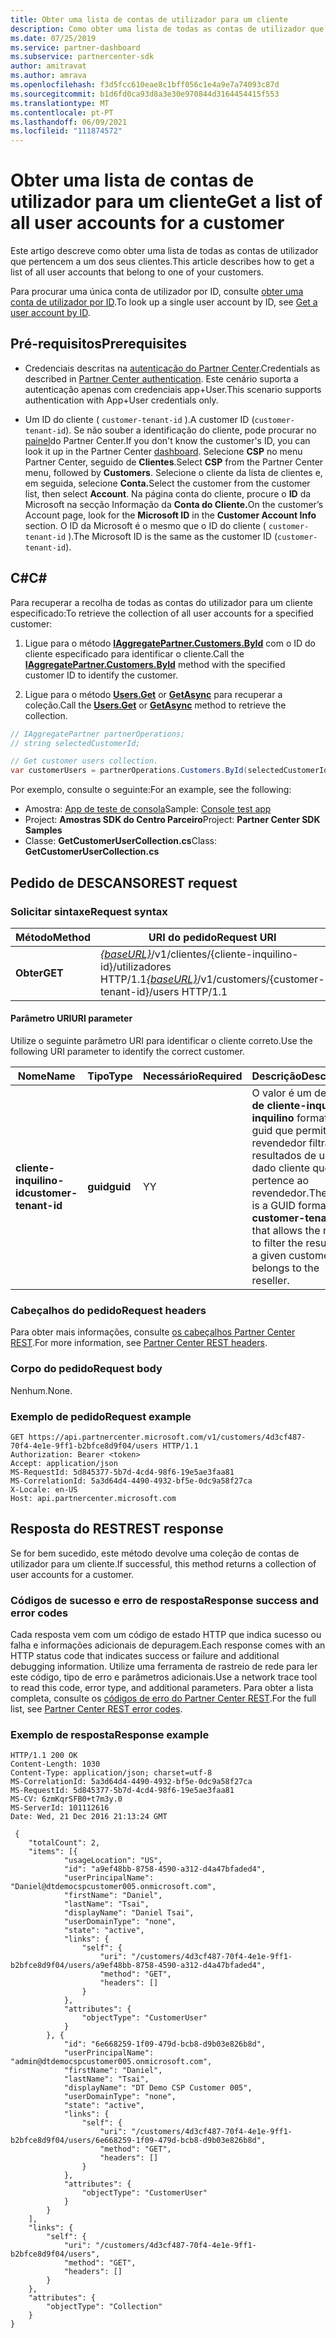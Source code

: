 ```yaml
---
title: Obter uma lista de contas de utilizador para um cliente
description: Como obter uma lista de todas as contas de utilizador que pertencem a um dos seus clientes.
ms.date: 07/25/2019
ms.service: partner-dashboard
ms.subservice: partnercenter-sdk
author: amitravat
ms.author: amrava
ms.openlocfilehash: f3d5fcc610eae8c1bff056c1e4a9e7a74093c87d
ms.sourcegitcommit: b1d6fd0ca93d8a3e30e970844d3164454415f553
ms.translationtype: MT
ms.contentlocale: pt-PT
ms.lasthandoff: 06/09/2021
ms.locfileid: "111874572"
---
```

# <a name="get-a-list-of-all-user-accounts-for-a-customer"></a><span data-ttu-id="95303-103">Obter uma lista de contas de utilizador para um cliente</span><span class="sxs-lookup"><span data-stu-id="95303-103">Get a list of all user accounts for a customer</span></span>

<span data-ttu-id="95303-104">Este artigo descreve como obter uma lista de todas as contas de utilizador que pertencem a um dos seus clientes.</span><span class="sxs-lookup"><span data-stu-id="95303-104">This article describes how to get a list of all user accounts that belong to one of your customers.</span></span>

<span data-ttu-id="95303-105">Para procurar uma única conta de utilizador por ID, consulte [obter uma conta de utilizador por ID](get-a-user-account-by-id.md).</span><span class="sxs-lookup"><span data-stu-id="95303-105">To look up a single user account by ID, see [Get a user account by ID](get-a-user-account-by-id.md).</span></span>

## <a name="prerequisites"></a><span data-ttu-id="95303-106">Pré-requisitos</span><span class="sxs-lookup"><span data-stu-id="95303-106">Prerequisites</span></span>

- <span data-ttu-id="95303-107">Credenciais descritas na [autenticação do Partner Center](partner-center-authentication.md).</span><span class="sxs-lookup"><span data-stu-id="95303-107">Credentials as described in [Partner Center authentication](partner-center-authentication.md).</span></span> <span data-ttu-id="95303-108">Este cenário suporta a autenticação apenas com credenciais app+User.</span><span class="sxs-lookup"><span data-stu-id="95303-108">This scenario supports authentication with App+User credentials only.</span></span>

- <span data-ttu-id="95303-109">Um ID do cliente ( `customer-tenant-id` ).</span><span class="sxs-lookup"><span data-stu-id="95303-109">A customer ID (`customer-tenant-id`).</span></span> <span data-ttu-id="95303-110">Se não souber a identificação do cliente, pode procurar no [painel](https://partner.microsoft.com/dashboard)do Partner Center.</span><span class="sxs-lookup"><span data-stu-id="95303-110">If you don't know the customer's ID, you can look it up in the Partner Center [dashboard](https://partner.microsoft.com/dashboard).</span></span> <span data-ttu-id="95303-111">Selecione **CSP** no menu Partner Center, seguido de **Clientes**.</span><span class="sxs-lookup"><span data-stu-id="95303-111">Select **CSP** from the Partner Center menu, followed by **Customers**.</span></span> <span data-ttu-id="95303-112">Selecione o cliente da lista de clientes e, em seguida, selecione **Conta.**</span><span class="sxs-lookup"><span data-stu-id="95303-112">Select the customer from the customer list, then select **Account**.</span></span> <span data-ttu-id="95303-113">Na página conta do cliente, procure o **ID** da Microsoft na secção Informação da **Conta do Cliente.**</span><span class="sxs-lookup"><span data-stu-id="95303-113">On the customer’s Account page, look for the **Microsoft ID** in the **Customer Account Info** section.</span></span> <span data-ttu-id="95303-114">O ID da Microsoft é o mesmo que o ID do cliente ( `customer-tenant-id` ).</span><span class="sxs-lookup"><span data-stu-id="95303-114">The Microsoft ID is the same as the customer ID  (`customer-tenant-id`).</span></span>

## <a name="c"></a><span data-ttu-id="95303-115">C\#</span><span class="sxs-lookup"><span data-stu-id="95303-115">C\#</span></span>

<span data-ttu-id="95303-116">Para recuperar a recolha de todas as contas do utilizador para um cliente especificado:</span><span class="sxs-lookup"><span data-stu-id="95303-116">To retrieve the collection of all user accounts for a specified customer:</span></span>

1. <span data-ttu-id="95303-117">Ligue para o método [**IAggregatePartner.Customers.ById**](/dotnet/api/microsoft.store.partnercenter.customers.icustomercollection.byid) com o ID do cliente especificado para identificar o cliente.</span><span class="sxs-lookup"><span data-stu-id="95303-117">Call the [**IAggregatePartner.Customers.ById**](/dotnet/api/microsoft.store.partnercenter.customers.icustomercollection.byid) method with the specified customer ID to identify the customer.</span></span>

2. <span data-ttu-id="95303-118">Ligue para o método [**Users.Get**](/dotnet/api/microsoft.store.partnercenter.customerusers.icustomerusercollection.get) or [**GetAsync**](/dotnet/api/microsoft.store.partnercenter.customerusers.icustomerusercollection.getasync) para recuperar a coleção.</span><span class="sxs-lookup"><span data-stu-id="95303-118">Call the [**Users.Get**](/dotnet/api/microsoft.store.partnercenter.customerusers.icustomerusercollection.get) or [**GetAsync**](/dotnet/api/microsoft.store.partnercenter.customerusers.icustomerusercollection.getasync) method to retrieve the collection.</span></span>

``` csharp
// IAggregatePartner partnerOperations;
// string selectedCustomerId;

// Get customer users collection.
var customerUsers = partnerOperations.Customers.ById(selectedCustomerId).Users.Get();
```

<span data-ttu-id="95303-119">Por exemplo, consulte o seguinte:</span><span class="sxs-lookup"><span data-stu-id="95303-119">For an example, see the following:</span></span>

- <span data-ttu-id="95303-120">Amostra: [App de teste de consola](console-test-app.md)</span><span class="sxs-lookup"><span data-stu-id="95303-120">Sample: [Console test app](console-test-app.md)</span></span>
- <span data-ttu-id="95303-121">Project: **Amostras SDK do Centro Parceiro**</span><span class="sxs-lookup"><span data-stu-id="95303-121">Project: **Partner Center SDK Samples**</span></span>
- <span data-ttu-id="95303-122">Classe: **GetCustomerUserCollection.cs**</span><span class="sxs-lookup"><span data-stu-id="95303-122">Class: **GetCustomerUserCollection.cs**</span></span>

## <a name="rest-request"></a><span data-ttu-id="95303-123">Pedido de DESCANSO</span><span class="sxs-lookup"><span data-stu-id="95303-123">REST request</span></span>

### <a name="request-syntax"></a><span data-ttu-id="95303-124">Solicitar sintaxe</span><span class="sxs-lookup"><span data-stu-id="95303-124">Request syntax</span></span>

| <span data-ttu-id="95303-125">Método</span><span class="sxs-lookup"><span data-stu-id="95303-125">Method</span></span>  | <span data-ttu-id="95303-126">URI do pedido</span><span class="sxs-lookup"><span data-stu-id="95303-126">Request URI</span></span>                                                                                  |
|---------|----------------------------------------------------------------------------------------------|
| <span data-ttu-id="95303-127">**Obter**</span><span class="sxs-lookup"><span data-stu-id="95303-127">**GET**</span></span> | <span data-ttu-id="95303-128">[*{baseURL}*](partner-center-rest-urls.md)/v1/clientes/{cliente-inquilino-id}/utilizadores HTTP/1.1</span><span class="sxs-lookup"><span data-stu-id="95303-128">[*{baseURL}*](partner-center-rest-urls.md)/v1/customers/{customer-tenant-id}/users HTTP/1.1</span></span> |

#### <a name="uri-parameter"></a><span data-ttu-id="95303-129">Parâmetro URI</span><span class="sxs-lookup"><span data-stu-id="95303-129">URI parameter</span></span>

<span data-ttu-id="95303-130">Utilize o seguinte parâmetro URI para identificar o cliente correto.</span><span class="sxs-lookup"><span data-stu-id="95303-130">Use the following URI parameter to identify the correct customer.</span></span>

| <span data-ttu-id="95303-131">Nome</span><span class="sxs-lookup"><span data-stu-id="95303-131">Name</span></span>                   | <span data-ttu-id="95303-132">Tipo</span><span class="sxs-lookup"><span data-stu-id="95303-132">Type</span></span>     | <span data-ttu-id="95303-133">Necessário</span><span class="sxs-lookup"><span data-stu-id="95303-133">Required</span></span> | <span data-ttu-id="95303-134">Descrição</span><span class="sxs-lookup"><span data-stu-id="95303-134">Description</span></span>                                                                                                                                            |
|------------------------|----------|----------|--------------------------------------------------------------------------------------------------------------------------------------------------------|
| <span data-ttu-id="95303-135">**cliente-inquilino-id**</span><span class="sxs-lookup"><span data-stu-id="95303-135">**customer-tenant-id**</span></span> | <span data-ttu-id="95303-136">**guid**</span><span class="sxs-lookup"><span data-stu-id="95303-136">**guid**</span></span> | <span data-ttu-id="95303-137">Y</span><span class="sxs-lookup"><span data-stu-id="95303-137">Y</span></span>        | <span data-ttu-id="95303-138">O valor é um design **de cliente-inquilino-inquilino** formatado guid que permite ao revendedor filtrar os resultados de um dado cliente que pertence ao revendedor.</span><span class="sxs-lookup"><span data-stu-id="95303-138">The value is a GUID formatted **customer-tenant-id** that allows the reseller to filter the results for a given customer that belongs to the reseller.</span></span> |

### <a name="request-headers"></a><span data-ttu-id="95303-139">Cabeçalhos do pedido</span><span class="sxs-lookup"><span data-stu-id="95303-139">Request headers</span></span>

<span data-ttu-id="95303-140">Para obter mais informações, consulte [os cabeçalhos Partner Center REST](headers.md).</span><span class="sxs-lookup"><span data-stu-id="95303-140">For more information, see [Partner Center REST headers](headers.md).</span></span>

### <a name="request-body"></a><span data-ttu-id="95303-141">Corpo do pedido</span><span class="sxs-lookup"><span data-stu-id="95303-141">Request body</span></span>

<span data-ttu-id="95303-142">Nenhum.</span><span class="sxs-lookup"><span data-stu-id="95303-142">None.</span></span>

### <a name="request-example"></a><span data-ttu-id="95303-143">Exemplo de pedido</span><span class="sxs-lookup"><span data-stu-id="95303-143">Request example</span></span>

```http
GET https://api.partnercenter.microsoft.com/v1/customers/4d3cf487-70f4-4e1e-9ff1-b2bfce8d9f04/users HTTP/1.1
Authorization: Bearer <token>
Accept: application/json
MS-RequestId: 5d845377-5b7d-4cd4-98f6-19e5ae3faa81
MS-CorrelationId: 5a3d64d4-4490-4932-bf5e-0dc9a58f27ca
X-Locale: en-US
Host: api.partnercenter.microsoft.com
```

## <a name="rest-response"></a><span data-ttu-id="95303-144">Resposta do REST</span><span class="sxs-lookup"><span data-stu-id="95303-144">REST response</span></span>

<span data-ttu-id="95303-145">Se for bem sucedido, este método devolve uma coleção de contas de utilizador para um cliente.</span><span class="sxs-lookup"><span data-stu-id="95303-145">If successful, this method returns a collection of user accounts for a customer.</span></span>

### <a name="response-success-and-error-codes"></a><span data-ttu-id="95303-146">Códigos de sucesso e erro de resposta</span><span class="sxs-lookup"><span data-stu-id="95303-146">Response success and error codes</span></span>

<span data-ttu-id="95303-147">Cada resposta vem com um código de estado HTTP que indica sucesso ou falha e informações adicionais de depuragem.</span><span class="sxs-lookup"><span data-stu-id="95303-147">Each response comes with an HTTP status code that indicates success or failure and additional debugging information.</span></span> <span data-ttu-id="95303-148">Utilize uma ferramenta de rastreio de rede para ler este código, tipo de erro e parâmetros adicionais.</span><span class="sxs-lookup"><span data-stu-id="95303-148">Use a network trace tool to read this code, error type, and additional parameters.</span></span> <span data-ttu-id="95303-149">Para obter a lista completa, consulte os [códigos de erro do Partner Center REST](error-codes.md).</span><span class="sxs-lookup"><span data-stu-id="95303-149">For the full list, see [Partner Center REST error codes](error-codes.md).</span></span>

### <a name="response-example"></a><span data-ttu-id="95303-150">Exemplo de resposta</span><span class="sxs-lookup"><span data-stu-id="95303-150">Response example</span></span>

```http
HTTP/1.1 200 OK
Content-Length: 1030
Content-Type: application/json; charset=utf-8
MS-CorrelationId: 5a3d64d4-4490-4932-bf5e-0dc9a58f27ca
MS-RequestId: 5d845377-5b7d-4cd4-98f6-19e5ae3faa81
MS-CV: 6zmKqrSFB0+t7m3y.0
MS-ServerId: 101112616
Date: Wed, 21 Dec 2016 21:13:24 GMT

 {
    "totalCount": 2,
    "items": [{
            "usageLocation": "US",
            "id": "a9ef48bb-8758-4590-a312-d4a47bfaded4",
            "userPrincipalName": "Daniel@dtdemocspcustomer005.onmicrosoft.com",
            "firstName": "Daniel",
            "lastName": "Tsai",
            "displayName": "Daniel Tsai",
            "userDomainType": "none",
            "state": "active",
            "links": {
                "self": {
                    "uri": "/customers/4d3cf487-70f4-4e1e-9ff1-b2bfce8d9f04/users/a9ef48bb-8758-4590-a312-d4a47bfaded4",
                    "method": "GET",
                    "headers": []
                }
            },
            "attributes": {
                "objectType": "CustomerUser"
            }
        }, {
            "id": "6e668259-1f09-479d-bcb8-d9b03e826b8d",
            "userPrincipalName": "admin@dtdemocspcustomer005.onmicrosoft.com",
            "firstName": "Daniel",
            "lastName": "Tsai",
            "displayName": "DT Demo CSP Customer 005",
            "userDomainType": "none",
            "state": "active",
            "links": {
                "self": {
                    "uri": "/customers/4d3cf487-70f4-4e1e-9ff1-b2bfce8d9f04/users/6e668259-1f09-479d-bcb8-d9b03e826b8d",
                    "method": "GET",
                    "headers": []
                }
            },
            "attributes": {
                "objectType": "CustomerUser"
            }
        }
    ],
    "links": {
        "self": {
            "uri": "/customers/4d3cf487-70f4-4e1e-9ff1-b2bfce8d9f04/users",
            "method": "GET",
            "headers": []
        }
    },
    "attributes": {
        "objectType": "Collection"
    }
}
```
